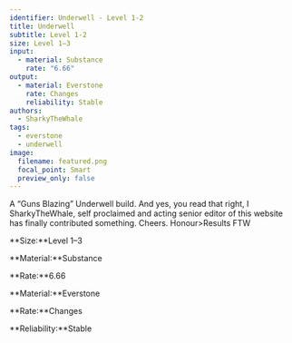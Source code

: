 ```yaml
---
identifier: Underwell - Level 1-2
title: Underwell
subtitle: Level 1-2
size: Level 1–3
input:
  - material: Substance
    rate: "6.66"
output:
  - material: Everstone
    rate: Changes
    reliability: Stable
authors:
  - SharkyTheWhale
tags:
  - everstone
  - underwell
image:
  filename: featured.png
  focal_point: Smart
  preview_only: false
---
```

A “Guns Blazing” Underwell build.  And yes, you read that right, I SharkyTheWhale, self proclaimed and acting senior editor of this website has finally contributed something. Cheers. Honour>Results FTW

**Size:**Level 1–3

**Material:**Substance

**Rate:**6.66

**Material:**Everstone

**Rate:**Changes

**Reliability:**Stable
